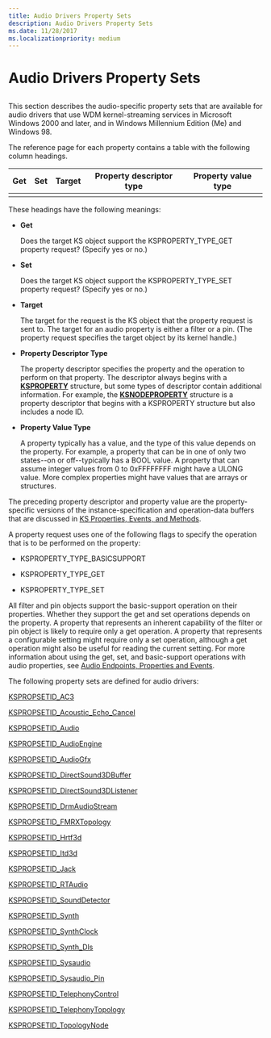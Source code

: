 ```yaml
---
title: Audio Drivers Property Sets
description: Audio Drivers Property Sets
ms.date: 11/28/2017
ms.localizationpriority: medium
---
```


# Audio Drivers Property Sets


## <span id="ddk_audio_drivers_property_sets_ks"></span><span id="DDK_AUDIO_DRIVERS_PROPERTY_SETS_KS"></span>


This section describes the audio-specific property sets that are available for audio drivers that use WDM kernel-streaming services in Microsoft Windows 2000 and later, and in Windows Millennium Edition (Me) and Windows 98.

The reference page for each property contains a table with the following column headings.


| Get | Set | Target | Property descriptor type | Property value type |
|-----|-----|--------|--------------------------|---------------------|
|     |     |        |                          |                     |

These headings have the following meanings:

-   **Get**

    Does the target KS object support the KSPROPERTY\_TYPE\_GET property request? (Specify yes or no.)

-   **Set**

    Does the target KS object support the KSPROPERTY\_TYPE\_SET property request? (Specify yes or no.)

-   **Target**

    The target for the request is the KS object that the property request is sent to. The target for an audio property is either a filter or a pin. (The property request specifies the target object by its kernel handle.)

-   **Property Descriptor Type**

    The property descriptor specifies the property and the operation to perform on that property. The descriptor always begins with a [**KSPROPERTY**](/previous-versions/ff564262(v=vs.85)) structure, but some types of descriptor contain additional information. For example, the [**KSNODEPROPERTY**](/windows-hardware/drivers/ddi/ksmedia/ns-ksmedia-ksnodeproperty) structure is a property descriptor that begins with a KSPROPERTY structure but also includes a node ID.

-   **Property Value Type**

    A property typically has a value, and the type of this value depends on the property. For example, a property that can be in one of only two states--on or off--typically has a BOOL value. A property that can assume integer values from 0 to 0xFFFFFFFF might have a ULONG value. More complex properties might have values that are arrays or structures.

The preceding property descriptor and property value are the property-specific versions of the instance-specification and operation-data buffers that are discussed in [KS Properties, Events, and Methods](../stream/ks-properties--events--and-methods.md).

A property request uses one of the following flags to specify the operation that is to be performed on the property:

-   KSPROPERTY\_TYPE\_BASICSUPPORT

-   KSPROPERTY\_TYPE\_GET

-   KSPROPERTY\_TYPE\_SET

All filter and pin objects support the basic-support operation on their properties. Whether they support the get and set operations depends on the property. A property that represents an inherent capability of the filter or pin object is likely to require only a get operation. A property that represents a configurable setting might require only a set operation, although a get operation might also be useful for reading the current setting. For more information about using the get, set, and basic-support operations with audio properties, see [Audio Endpoints, Properties and Events](./audio-endpoints--properties-and-events.md).

The following property sets are defined for audio drivers:

[KSPROPSETID\_AC3](kspropsetid-ac3.md)

[KSPROPSETID\_Acoustic\_Echo\_Cancel](kspropsetid-acoustic-echo-cancel.md)

[KSPROPSETID\_Audio](kspropsetid-audio.md)

[KSPROPSETID\_AudioEngine](kspropsetid-audioengine.md)

[KSPROPSETID\_AudioGfx](kspropsetid-audiogfx.md)

[KSPROPSETID\_DirectSound3DBuffer](kspropsetid-directsound3dbuffer.md)

[KSPROPSETID\_DirectSound3DListener](kspropsetid-directsound3dlistener.md)

[KSPROPSETID\_DrmAudioStream](kspropsetid-drmaudiostream.md)

[KSPROPSETID\_FMRXTopology](kspropsetid-fmrxtopology.md)

[KSPROPSETID\_Hrtf3d](kspropsetid-hrtf3d.md)

[KSPROPSETID\_Itd3d](kspropsetid-itd3d.md)

[KSPROPSETID\_Jack](kspropsetid-jack.md)

[KSPROPSETID\_RTAudio](kspropsetid-rtaudio.md)

[KSPROPSETID\_SoundDetector](kspropsetid-sounddetector.md)

[KSPROPSETID\_Synth](kspropsetid-synth.md)

[KSPROPSETID\_SynthClock](kspropsetid-synthclock.md)

[KSPROPSETID\_Synth\_Dls](kspropsetid-synth-dls.md)

[KSPROPSETID\_Sysaudio](kspropsetid-sysaudio.md)

[KSPROPSETID\_Sysaudio\_Pin](kspropsetid-sysaudio-pin.md)

[KSPROPSETID\_TelephonyControl](kspropsetid-telephonycontrol.md)

[KSPROPSETID\_TelephonyTopology](kspropsetid-telephonytopology.md)

[KSPROPSETID\_TopologyNode](kspropsetid-topologynode.md)

 

